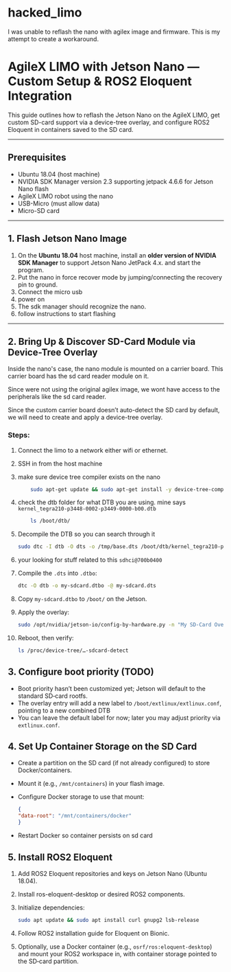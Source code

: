 # hacked_limo
I was unable to reflash the nano with agilex image and firmware. This is my attempt to create a workaround.


# AgileX LIMO with Jetson Nano — Custom Setup & ROS2 Eloquent Integration

This guide outlines how to reflash the Jetson Nano on the AgileX LIMO, get custom SD-card support via a device-tree overlay, and configure ROS2 Eloquent in containers saved to the SD card.

---

##  Prerequisites

- Ubuntu 18.04 (host machine)
- NVIDIA SDK Manager version 2.3 supporting jetpack 4.6.6 for Jetson Nano flash
- AgileX LIMO robot using the nano
- USB-Micro (must allow data) 
- Micro-SD card 


---

## 1. Flash Jetson Nano Image

1. On the **Ubuntu 18.04** host machine, install an **older version of NVIDIA SDK Manager** to support Jetson Nano JetPack 4.x. and start the program.
2. Put the nano in force recover mode by jumping/connecting the recovery pin to ground. 
3. Connect the micro usb 
4. power on
5. The sdk manager should recognize the nano.
6. follow instructions to start flashing


---

## 2. Bring Up & Discover SD-Card Module via Device-Tree Overlay

Inside the nano's case, the nano module is mounted on a carrier board. This carrier board has the sd card reader module on it.

Since were not using the original agilex image, we wont have access to the peripherals like the sd card reader.

Since the custom carrier board doesn’t auto-detect the SD card by default, we will need to create and apply a device-tree overlay.

###  Steps:

1. Connect the limo to a network either wifi or ethernet.
2. SSH in from the host machine
3. make sure device tree compiler exists on the nano
    ```bash
        sudo apt-get update && sudo apt-get install -y device-tree-compiler
4. check the dtb folder for what DTB you are using. 
mine says `kernel_tegra210-p3448-0002-p3449-0000-b00.dtb`
    ```bash
        ls /boot/dtb/
5. Decompile the DTB so you can search through it
    ```bash
    sudo dtc -I dtb -O dts -o /tmp/base.dts /boot/dtb/kernel_tegra210-p3448-0002-p3449-0000-b00.dtb
6. your looking for stuff related to this `sdhci@700b0400`

2. Compile the `.dts` into `.dtbo`:
   ```bash
   dtc -O dtb -o my-sdcard.dtbo -@ my-sdcard.dts
3. Copy `my-sdcard.dtbo` to `/boot/` on the Jetson.

4. Apply the overlay:
    ```bash
    sudo /opt/nvidia/jetson-io/config-by-hardware.py -n "My SD-Card Overlay"


5. Reboot, then verify:
    ```bash
    ls /proc/device-tree/…-sdcard-detect

## 3. Configure boot priority (TODO)
- Boot priority hasn’t been customized yet; Jetson will default to the standard SD‑card rootfs.
- The overlay entry will add a new label to `/boot/extlinux/extlinux.conf`, pointing to a new combined DTB
- You can leave the default label for now; later you may adjust priority via `extlinux.conf`.

## 4. Set Up Container Storage on the SD Card

- Create a partition on the SD card (if not already configured) to store Docker/containers.

- Mount it (e.g., `/mnt/containers`) in your flash image.

- Configure Docker storage to use that mount:
    ```json
    {
  "data-root": "/mnt/containers/docker"
    }
- Restart Docker so container persists on sd card

## 5. Install ROS2 Eloquent

1. Add ROS2 Eloquent repositories and keys on Jetson Nano (Ubuntu 18.04).

2. Install ros-eloquent-desktop or desired ROS2 components.

3. Initialize dependencies:
    ```bash
    sudo apt update && sudo apt install curl gnupg2 lsb-release
4. Follow ROS2 installation guide for Eloquent on Bionic.

5. Optionally, use a Docker container (e.g., `osrf/ros:eloquent-desktop`) and mount your ROS2 workspace in, with container storage pointed to the SD‑card partition.